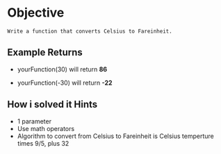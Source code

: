 # Objective

    Write a function that converts Celsius to Fareinheit.

## Example Returns

* yourFunction(30) will return **86**

* yourFunction(-30) will return **-22**

## How i solved it Hints

* 1 parameter
* Use math operators
* Algorithm to convert from Celsius to Fareinheit is Celsius temperture times 9/5, plus 32